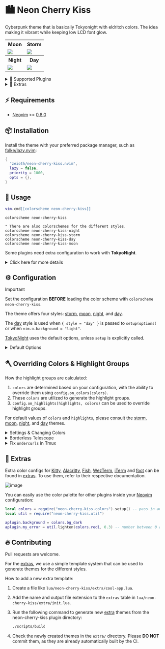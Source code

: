 # 🏙 Neon Cherry Kiss

Cyberpunk theme that is basically Tokyonight with eldritch colors. The idea making it vibrant while keeping low LCD font glow.

<table width="100%">
  <tr>
    <th>Moon</th>
    <th>Storm</th>
  </tr>
  <tr>
    <td width="50%">
      <img src="https://user-images.githubusercontent.com/292349/190951628-10ba28a1-57ff-4479-8eab-47400a402242.png" />
    </td>
    <td width="50%">
      <img src="https://user-images.githubusercontent.com/292349/115295095-3a9e5080-a10e-11eb-9aed-6054488c46ce.png" />
    </td>
  </tr>
  <tr>
    <th>Night</th>
    <th>Day</th>
  </tr>
  <tr>
    <td width="50%">
      <img src="https://user-images.githubusercontent.com/292349/115295327-7afdce80-a10e-11eb-89b3-2591262bf95a.png" />
    </td>
    <td width="50%">
      <img src="https://user-images.githubusercontent.com/292349/115996270-78c6c480-a593-11eb-8ed0-7d1400b058f5.png" />
    </td>
  </tr>
</table>

<details>
<summary>🎨 Supported Plugins</summary>

<!-- plugins:start -->

| Plugin | Source |
| --- | --- |
| [aerial.nvim](https://github.com/stevearc/aerial.nvim) | [`aerial`](lua/neon-cherry-kiss/groups/aerial.lua) |
| [ale](https://github.com/dense-analysis/ale) | [`ale`](lua/neon-cherry-kiss/groups/ale.lua) |
| [alpha-nvim](https://github.com/goolord/alpha-nvim) | [`alpha`](lua/neon-cherry-kiss/groups/alpha.lua) |
| [barbar.nvim](https://github.com/romgrk/barbar.nvim) | [`barbar`](lua/neon-cherry-kiss/groups/barbar.lua) |
| [bufferline.nvim](https://github.com/akinsho/bufferline.nvim) | [`bufferline`](lua/neon-cherry-kiss/groups/bufferline.lua) |
| [nvim-cmp](https://github.com/hrsh7th/nvim-cmp) | [`cmp`](lua/neon-cherry-kiss/groups/cmp.lua) |
| [nvim-dap](https://github.com/mfussenegger/nvim-dap) | [`dap`](lua/neon-cherry-kiss/groups/dap.lua) |
| [dashboard-nvim](https://github.com/nvimdev/dashboard-nvim) | [`dashboard`](lua/neon-cherry-kiss/groups/dashboard.lua) |
| [flash.nvim](https://github.com/folke/flash.nvim) | [`flash`](lua/neon-cherry-kiss/groups/flash.lua) |
| [fzf-lua](https://github.com/ibhagwan/fzf-lua) | [`fzf`](lua/neon-cherry-kiss/groups/fzf.lua) |
| [vim-gitgutter](https://github.com/airblade/vim-gitgutter) | [`gitgutter`](lua/neon-cherry-kiss/groups/gitgutter.lua) |
| [gitsigns.nvim](https://github.com/lewis6991/gitsigns.nvim) | [`gitsigns`](lua/neon-cherry-kiss/groups/gitsigns.lua) |
| [glyph-palette.vim](https://github.com/lambdalisue/glyph-palette.vim) | [`glyph-palette`](lua/neon-cherry-kiss/groups/glyph-palette.lua) |
| [grug-far.nvim](https://github.com/MagicDuck/grug-far.nvim) | [`grug-far`](lua/neon-cherry-kiss/groups/grug-far.lua) |
| [headlines.nvim](https://github.com/lukas-reineke/headlines.nvim) | [`headlines`](lua/neon-cherry-kiss/groups/headlines.lua) |
| [hop.nvim](https://github.com/phaazon/hop.nvim) | [`hop`](lua/neon-cherry-kiss/groups/hop.lua) |
| [vim-illuminate](https://github.com/RRethy/vim-illuminate) | [`illuminate`](lua/neon-cherry-kiss/groups/illuminate.lua) |
| [indent-blankline.nvim](https://github.com/lukas-reineke/indent-blankline.nvim) | [`indent-blankline`](lua/neon-cherry-kiss/groups/indent-blankline.lua) |
| [indentmini.nvim](https://github.com/nvimdev/indentmini.nvim) | [`indentmini`](lua/neon-cherry-kiss/groups/indentmini.lua) |
| [lazy.nvim](https://github.com/folke/lazy.nvim) | [`lazy`](lua/neon-cherry-kiss/groups/lazy.lua) |
| [leap.nvim](https://github.com/ggandor/leap.nvim) | [`leap`](lua/neon-cherry-kiss/groups/leap.lua) |
| [lspsaga.nvim](https://github.com/glepnir/lspsaga.nvim) | [`lspsaga`](lua/neon-cherry-kiss/groups/lspsaga.lua) |
| [mini.animate](https://github.com/echasnovski/mini.animate) | [`mini_animate`](lua/neon-cherry-kiss/groups/mini_animate.lua) |
| [mini.clue](https://github.com/echasnovski/mini.clue) | [`mini_clue`](lua/neon-cherry-kiss/groups/mini_clue.lua) |
| [mini.completion](https://github.com/echasnovski/mini.completion) | [`mini_completion`](lua/neon-cherry-kiss/groups/mini_completion.lua) |
| [mini.cursorword](https://github.com/echasnovski/mini.cursorword) | [`mini_cursorword`](lua/neon-cherry-kiss/groups/mini_cursorword.lua) |
| [mini.deps](https://github.com/echasnovski/mini.deps) | [`mini_deps`](lua/neon-cherry-kiss/groups/mini_deps.lua) |
| [mini.diff](https://github.com/echasnovski/mini.diff) | [`mini_diff`](lua/neon-cherry-kiss/groups/mini_diff.lua) |
| [mini.files](https://github.com/echasnovski/mini.files) | [`mini_files`](lua/neon-cherry-kiss/groups/mini_files.lua) |
| [mini.hipatterns](https://github.com/echasnovski/mini.hipatterns) | [`mini_hipatterns`](lua/neon-cherry-kiss/groups/mini_hipatterns.lua) |
| [mini.icons](https://github.com/echasnovski/mini.icons) | [`mini_icons`](lua/neon-cherry-kiss/groups/mini_icons.lua) |
| [mini.indentscope](https://github.com/echasnovski/mini.indentscope) | [`mini_indentscope`](lua/neon-cherry-kiss/groups/mini_indentscope.lua) |
| [mini.jump](https://github.com/echasnovski/mini.jump) | [`mini_jump`](lua/neon-cherry-kiss/groups/mini_jump.lua) |
| [mini.map](https://github.com/echasnovski/mini.map) | [`mini_map`](lua/neon-cherry-kiss/groups/mini_map.lua) |
| [mini.notify](https://github.com/echasnovski/mini.notify) | [`mini_notify`](lua/neon-cherry-kiss/groups/mini_notify.lua) |
| [mini.operators](https://github.com/echasnovski/mini.operators) | [`mini_operators`](lua/neon-cherry-kiss/groups/mini_operators.lua) |
| [mini.pick](https://github.com/echasnovski/mini.pick) | [`mini_pick`](lua/neon-cherry-kiss/groups/mini_pick.lua) |
| [mini.starter](https://github.com/echasnovski/mini.starter) | [`mini_starter`](lua/neon-cherry-kiss/groups/mini_starter.lua) |
| [mini.statusline](https://github.com/echasnovski/mini.statusline) | [`mini_statusline`](lua/neon-cherry-kiss/groups/mini_statusline.lua) |
| [mini.surround](https://github.com/echasnovski/mini.surround) | [`mini_surround`](lua/neon-cherry-kiss/groups/mini_surround.lua) |
| [mini.tabline](https://github.com/echasnovski/mini.tabline) | [`mini_tabline`](lua/neon-cherry-kiss/groups/mini_tabline.lua) |
| [mini.test](https://github.com/echasnovski/mini.test) | [`mini_test`](lua/neon-cherry-kiss/groups/mini_test.lua) |
| [mini.trailspace](https://github.com/echasnovski/mini.trailspace) | [`mini_trailspace`](lua/neon-cherry-kiss/groups/mini_trailspace.lua) |
| [nvim-navic](https://github.com/SmiteshP/nvim-navic) | [`navic`](lua/neon-cherry-kiss/groups/navic.lua) |
| [neo-tree.nvim](https://github.com/nvim-neo-tree/neo-tree.nvim) | [`neo-tree`](lua/neon-cherry-kiss/groups/neo-tree.lua) |
| [neogit](https://github.com/TimUntersberger/neogit) | [`neogit`](lua/neon-cherry-kiss/groups/neogit.lua) |
| [neotest](https://github.com/nvim-neotest/neotest) | [`neotest`](lua/neon-cherry-kiss/groups/neotest.lua) |
| [noice.nvim](https://github.com/folke/noice.nvim) | [`noice`](lua/neon-cherry-kiss/groups/noice.lua) |
| [nvim-notify](https://github.com/rcarriga/nvim-notify) | [`notify`](lua/neon-cherry-kiss/groups/notify.lua) |
| [nvim-tree.lua](https://github.com/kyazdani42/nvim-tree.lua) | [`nvim-tree`](lua/neon-cherry-kiss/groups/nvim-tree.lua) |
| [octo.nvim](https://github.com/pwntester/octo.nvim) | [`octo`](lua/neon-cherry-kiss/groups/octo.lua) |
| [rainbow-delimiters.nvim](https://github.com/HiPhish/rainbow-delimiters.nvim) | [`rainbow`](lua/neon-cherry-kiss/groups/rainbow.lua) |
| [render-markdown.nvim](https://github.com/MeanderingProgrammer/render-markdown.nvim) | [`render-markdown`](lua/neon-cherry-kiss/groups/render-markdown.lua) |
| [nvim-scrollbar](https://github.com/petertriho/nvim-scrollbar) | [`scrollbar`](lua/neon-cherry-kiss/groups/scrollbar.lua) |
| [vim-sneak](https://github.com/justinmk/vim-sneak) | [`sneak`](lua/neon-cherry-kiss/groups/sneak.lua) |
| [telescope.nvim](https://github.com/nvim-telescope/telescope.nvim) | [`telescope`](lua/neon-cherry-kiss/groups/telescope.lua) |
| [nvim-treesitter-context](https://github.com/nvim-treesitter/nvim-treesitter-context) | [`treesitter-context`](lua/neon-cherry-kiss/groups/treesitter-context.lua) |
| [trouble.nvim](https://github.com/folke/trouble.nvim) | [`trouble`](lua/neon-cherry-kiss/groups/trouble.lua) |
| [vimwiki](https://github.com/vimwiki/vimwiki) | [`vimwiki`](lua/neon-cherry-kiss/groups/vimwiki.lua) |
| [which-key.nvim](https://github.com/folke/which-key.nvim) | [`which-key`](lua/neon-cherry-kiss/groups/which-key.lua) |
| [yanky.nvim](https://github.com/gbprod/yanky.nvim) | [`yanky`](lua/neon-cherry-kiss/groups/yanky.lua) |

<!-- plugins:end -->

</details>

<details>
<summary>🍭 Extras</summary>

</details>

## ⚡️ Requirements

- [Neovim](https://github.com/neovim/neovim) >=
  [0.8.0](https://github.com/neovim/neovim/releases/tag/v0.8.0)

## 📦 Installation

Install the theme with your preferred package manager, such as
[folke/lazy.nvim](https://github.com/folke/lazy.nvim):

```lua
{
  "zeioth/neon-cherry-kiss.nvim",
  lazy = false,
  priority = 1000,
  opts = {},
}
```

## 🚀 Usage

```lua
vim.cmd[[colorscheme neon-cherry-kiss]]
```

```vim
colorscheme neon-cherry-kiss

" There are also colorschemes for the different styles.
colorscheme neon-cherry-kiss-night
colorscheme neon-cherry-kiss-storm
colorscheme neon-cherry-kiss-day
colorscheme neon-cherry-kiss-moon
```

Some plugins need extra configuration to work with **TokyoNight**.

<details>
  <summary>Click here for more details</summary>

### [Barbecue](https://github.com/utilyre/barbecue.nvim)

```lua
-- Lua
require('barbecue').setup {
  -- ... your barbecue config
  theme = 'neon-cherry-kiss',
  -- ... your barbecue config
}
```

### [Lualine](https://github.com/nvim-lualine/lualine.nvim)

```lua
-- Lua
require('lualine').setup {
  options = {
    -- ... your lualine config
    theme = 'neon-cherry-kiss'
    -- ... your lualine config
  }
}
```

### [Lightline](https://github.com/itchyny/lightline.vim)

```vim
" Vim Script
let g:lightline = {'colorscheme': 'neon-cherry-kiss'}
```

</details>

## ⚙️ Configuration

> [!IMPORTANT]
> Set the configuration **BEFORE** loading the color scheme with `colorscheme neon-cherry-kiss`.

The theme offers four styles: [storm](#storm), [moon](#moon), [night](#night),
and [day](#day).

The [day](#day) style is used when `{ style = "day" }` is passed to
`setup(options)` or when `vim.o.background = "light"`.

[TokyoNight](https://github.com/folke/neon-cherry-kiss.nvim) uses the default options,
unless `setup` is explicitly called.

<details>
  <summary>Default Options</summary>

<!-- config:start -->

```lua
---@class neon-cherry-kiss.Config
---@field on_colors fun(colors: ColorScheme)
---@field on_highlights fun(highlights: neon-cherry-kiss.Highlights, colors: ColorScheme)
M.defaults = {
  style = "moon", -- The theme comes in three styles, `storm`, a darker variant `night` and `day`
  light_style = "day", -- The theme is used when the background is set to light
  transparent = false, -- Enable this to disable setting the background color
  terminal_colors = true, -- Configure the colors used when opening a `:terminal` in Neovim
  styles = {
    -- Style to be applied to different syntax groups
    -- Value is any valid attr-list value for `:help nvim_set_hl`
    comments = { italic = true },
    keywords = { italic = true },
    functions = {},
    variables = {},
    -- Background styles. Can be "dark", "transparent" or "normal"
    sidebars = "dark", -- style for sidebars, see below
    floats = "dark", -- style for floating windows
  },
  day_brightness = 0.3, -- Adjusts the brightness of the colors of the **Day** style. Number between 0 and 1, from dull to vibrant colors
  dim_inactive = false, -- dims inactive windows
  lualine_bold = false, -- When `true`, section headers in the lualine theme will be bold

  --- You can override specific color groups to use other groups or a hex color
  --- function will be called with a ColorScheme table
  ---@param colors ColorScheme
  on_colors = function(colors) end,

  --- You can override specific highlights to use other groups or a hex color
  --- function will be called with a Highlights and ColorScheme table
  ---@param highlights neon-cherry-kiss.Highlights
  ---@param colors ColorScheme
  on_highlights = function(highlights, colors) end,

  cache = true, -- When set to true, the theme will be cached for better performance

  ---@type table<string, boolean|{enabled:boolean}>
  plugins = {
    -- enable all plugins when not using lazy.nvim
    -- set to false to manually enable/disable plugins
    all = package.loaded.lazy == nil,
    -- uses your plugin manager to automatically enable needed plugins
    -- currently only lazy.nvim is supported
    auto = true,
    -- add any plugins here that you want to enable
    -- for all possible plugins, see:
    --   * https://github.com/folke/neon-cherry-kiss.nvim/tree/main/lua/neon-cherry-kiss/groups
    -- telescope = true,
  },
}
```

<!-- config:end -->

</details>

## 🪓 Overriding Colors & Highlight Groups

How the highlight groups are calculated:

1. `colors` are determined based on your configuration, with the ability to
   override them using `config.on_colors(colors)`.
1. These `colors` are utilized to generate the highlight groups.
1. `config.on_highlights(highlights, colors)` can be used to override highlight
   groups.

For default values of `colors` and `highlights`, please consult the
[storm](extras/lua/neon-cherry-kiss_storm.lua),
[moon](extras/lua/neon-cherry-kiss_moon.lua),
[night](extras/lua/neon-cherry-kiss_night.lua), and
[day](extras/lua/neon-cherry-kiss_day.lua) themes.

<details>
  <summary>Settings & Changing Colors</summary>

```lua
require("neon-cherry-kiss").setup({
  -- use the night style
  style = "night",
  -- disable italic for functions
  styles = {
    functions = {}
  },
  -- Change the "hint" color to the "orange" color, and make the "error" color bright red
  on_colors = function(colors)
    colors.hint = colors.orange
    colors.error = "#ff0000"
  end
})
```

</details>

<details>
  <summary>Borderless Telescope</summary>

```lua
require("neon-cherry-kiss").setup({
  on_highlights = function(hl, c)
    local prompt = "#2d3149"
    hl.TelescopeNormal = {
      bg = c.bg_dark,
      fg = c.fg_dark,
    }
    hl.TelescopeBorder = {
      bg = c.bg_dark,
      fg = c.bg_dark,
    }
    hl.TelescopePromptNormal = {
      bg = prompt,
    }
    hl.TelescopePromptBorder = {
      bg = prompt,
      fg = prompt,
    }
    hl.TelescopePromptTitle = {
      bg = prompt,
      fg = prompt,
    }
    hl.TelescopePreviewTitle = {
      bg = c.bg_dark,
      fg = c.bg_dark,
    }
    hl.TelescopeResultsTitle = {
      bg = c.bg_dark,
      fg = c.bg_dark,
    }
  end,
})
```

</details>

<details>
  <summary>Fix <code>undercurls</code> in Tmux</summary>

To have undercurls show up and in color, add the following to your
[Tmux](https://github.com/tmux/tmux) configuration file:

```sh
# Undercurl
set -g default-terminal "${TERM}"
set -as terminal-overrides ',*:Smulx=\E[4::%p1%dm'  # undercurl support
set -as terminal-overrides ',*:Setulc=\E[58::2::%p1%{65536}%/%d::%p1%{256}%/%{255}%&%d::%p1%{255}%&%d%;m'  # underscore colours - needs tmux-3.0
```

</details>

## 🍭 Extras

Extra color configs for [Kitty](https://sw.kovidgoyal.net/kitty/conf.html),
[Alacritty](https://github.com/alacritty/alacritty),
[Fish](https://fishshell.com/docs/current/index.html), [WezTerm](https://wezfurlong.org/wezterm/config/files.html),
[iTerm](https://iterm2.com/) and [foot](https://codeberg.org/dnkl/foot) can be
found in [extras](extras/). To use them, refer to their respective
documentation.

![image](https://user-images.githubusercontent.com/292349/115395546-d8d6f880-a198-11eb-98fb-a1194787701d.png)

You can easily use the color palette for other plugins inside your
[Neovim](https://github.com/neovim/neovim) configuration:

```lua
local colors = require("neon-cherry-kiss.colors").setup() -- pass in any of the config options as explained above
local util = require("neon-cherry-kiss.util")

aplugin.background = colors.bg_dark
aplugin.my_error = util.lighten(colors.red1, 0.3) -- number between 0 and 1. 0 results in white, 1 results in red1
```

## 🔥 Contributing

Pull requests are welcome.

For the [extras](#-extras), we use a simple template system that can be used to
generate themes for the different styles.

How to add a new extra template:

1. Create a file like `lua/neon-cherry-kiss/extra/cool-app.lua`.
2. Add the name and output file extension to the `extras` table in
   `lua/neon-cherry-kiss/extra/init.lua`.
3. Run the following command to generate new [extra](#-extras) themes from the neon-cherry-kiss plugin directory:

   ```sh
   ./scripts/build
   ```

4. Check the newly created themes in the `extra/` directory. Please **DO NOT**
   commit them, as they are already automatically built by the CI.
